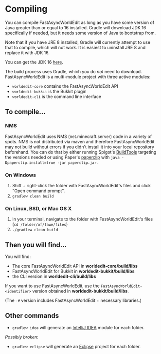 Compiling
=========

You can compile FastAsyncWorldEdit as long as you have some version of Java greater than or equal to 16 installed. Gradle will download JDK 16 specifically if needed,
but it needs some version of Java to bootstrap from.

Note that if you have JRE 8 installed, Gradle will currently attempt to use that to compile, which will not work. It is easiest to uninstall JRE 8 and replace it with JDK 16.

You can get the JDK 16 [here](https://adoptium.net/).

The build process uses Gradle, which you do *not* need to download. FastAsyncWorldEdit is a multi-module project with three active modules:

* `worldedit-core` contains the FastAsyncWorldEdit API
* `worldedit-bukkit` is the Bukkit plugin
* `worldedit-cli` is the command line interface

## To compile...

### NMS
FastAsyncWorldEdit uses NMS (net.minecraft.server) code in a variety of spots. NMS is not distributed via maven and therefore FastAsyncWorldEdit may not build without errors if you didn't install it into your local repository beforehand.
You can do that by either running Spigot's [BuildTools](https://www.spigotmc.org/wiki/buildtools/) targeting the versions needed or using Paper's [paperclip](https://papermc.io/downloads) with `java -Dpaperclip.install=true -jar paperclip.jar`.

### On Windows

1. Shift + right-click the folder with FastAsyncWorldEdit's files and click "Open command prompt".
2. `gradlew clean build`

### On Linux, BSD, or Mac OS X

1. In your terminal, navigate to the folder with FastAsyncWorldEdit's files (`cd /folder/of/fawe/files`)
2. `./gradlew clean build`

## Then you will find...

You will find:

* The core FastAsyncWorldEdit API in **worldedit-core/build/libs**
* FastAsyncWorldEdit for Bukkit in **worldedit-bukkit/build/libs**
* the CLI version in **worldedit-cli/build/libs**

If you want to use FastAsyncWorldEdit, use the `FastAsyncWorldEdit-<identifier>` version obtained in **worldedit-bukkit/build/libs**.

(The `-#` version includes FastAsyncWorldEdit + necessary libraries.)

## Other commands

* `gradlew idea` will generate an [IntelliJ IDEA](http://www.jetbrains.com/idea/) module for each folder.

_Possibly broken_:
* `gradlew eclipse` will generate an [Eclipse](https://www.eclipse.org/downloads/) project for each folder.

